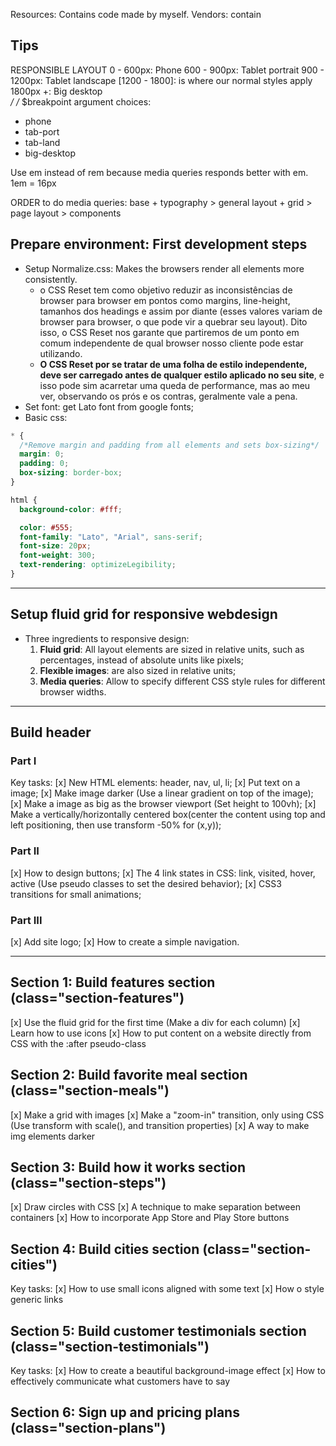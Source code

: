 Resources: Contains code made by myself.
Vendors: contain

## Tips

RESPONSIBLE LAYOUT
0 - 600px: Phone
600 - 900px: Tablet portrait
900 - 1200px: Tablet landscape
[1200 - 1800]: is where our normal styles apply
1800px +: Big desktop  
_/
/_ \$breakpoint argument choices:

- phone
- tab-port
- tab-land
- big-desktop

Use em instead of rem because media queries responds better with em.
1em = 16px

ORDER to do media queries: base + typography > general layout + grid > page layout > components

## Prepare environment: First development steps

- Setup Normalize.css: Makes the browsers render all elements more consistently.
  - o CSS Reset tem como objetivo reduzir as inconsistências de browser para browser em pontos como margins, line-height, tamanhos dos headings e assim por diante (esses valores variam de browser para browser, o que pode vir a quebrar seu layout). Dito isso, o CSS Reset nos garante que partiremos de um ponto em comum independente de qual browser nosso cliente pode estar utilizando.
  - **O CSS Reset por se tratar de uma folha de estilo independente, deve ser carregado antes de qualquer estilo aplicado no seu site**, e isso pode sim acarretar uma queda de performance, mas ao meu ver, observando os prós e os contras, geralmente vale a pena.
- Set font: get Lato font from google fonts;
- Basic css:

```css
* {
  /*Remove margin and padding from all elements and sets box-sizing*/
  margin: 0;
  padding: 0;
  box-sizing: border-box;
}

html {
  background-color: #fff;

  color: #555;
  font-family: "Lato", "Arial", sans-serif;
  font-size: 20px;
  font-weight: 300;
  text-rendering: optimizeLegibility;
}
```

---

## Setup fluid grid for responsive webdesign

- Three ingredients to responsive design:
  1. **Fluid grid**: All layout elements are sized in relative units, such as percentages, instead of absolute units like pixels;
  2. **Flexible images**: are also sized in relative units;
  3. **Media queries**: Allow to specify different CSS style rules for different browser widths.

---

## Build header

### Part I

Key tasks:
[x] New HTML elements: header, nav, ul, li;
[x] Put text on a image;
[x] Make image darker (Use a linear gradient on top of the image);
[x] Make a image as big as the browser viewport (Set height to 100vh);
[x] Make a vertically/horizontally centered box(center the content using top and left positioning, then use transform -50% for (x,y));

### Part II

[x] How to design buttons;
[x] The 4 link states in CSS: link, visited, hover, active (Use pseudo classes to set the desired behavior);
[x] CSS3 transitions for small animations;

### Part III

[x] Add site logo;
[x] How to create a simple navigation.

---

## Section 1: Build features section (class="section-features")

[x] Use the fluid grid for the first time (Make a div for each column)
[x] Learn how to use icons
[x] How to put content on a website directly from CSS with the :after pseudo-class

<!-- Section 1: Features
Title: Get food fast — not fast food.

Hello, we’re Omnifood, your new premium food delivery service. We know you’re always busy. No time for cooking. So let us take care of that, we’re really good at it, we promise!

Up to 365 days/year
Never cook again! We really mean that. Our subscription plans include up to 365 days/year coverage. You can also choose to order more flexibly if that's your style.

Ready in 20 minutes
You're only twenty minutes away from your delicious and super healthy meals delivered right to your home. We work with the best chefs in each town to ensure that you're 100% happy.

100% organic
All our vegetables are fresh, organic and local. Animals are raised without added hormones or antibiotics. Good for your health, the environment, and it also tastes better!

Order anything
We don't limit your creativity, which means you can order whatever you feel like. You can also choose from our menu containing over 100 delicious meals. It's up to you! -->

## Section 2: Build favorite meal section (class="section-meals")

[x] Make a grid with images
[x] Make a "zoom-in" transition, only using CSS (Use transform with scale(), and transition properties)
[x] A way to make img elements darker

<!--
Section 2:Favorite meals
Title: None
1.Korean bibimbapwith egg and vegetables
2.Simple italian pizza with cherry tomatoes
3.Chicken breast steak with vegetables
4.Autumn pumpkin soup
5.Paleo beef steak with vegetables
6.Healthy baguette with egg and vegetables
7.Burger with cheddar and bacon
8.Granola with cherries and strawberries
 -->

## Section 3: Build how it works section (class="section-steps")

[x] Draw circles with CSS
[x] A technique to make separation between containers
[x] How to incorporate App Store and Play Store buttons

<!--
Section 3: How it works
Title:How it works - Simple as 1, 2, 3
1.Choose the subscription plan that best fits your needs and sign up today.
2.Order your delicious meal using our mobile app or website. Or you can even call us!
3.Enjoy your meal after less than 20 minutes. See you the next time!
 -->

## Section 4: Build cities section (class="section-cities")

Key tasks:
[x] How to use small icons aligned with some text
[x] How o style generic links

<!--
Section 4: Cities
Title: We're currently in these cities

Lisbon
1600+ happy eaters
60+ top chefs
@omnifood_lx

San Francisco
3700+ happy eaters
160+ top chefs
@omnifood_sf

Berlin
2300+ happy eaters
110+ top chefs
@omnifood_berlin

London
1200+ happy eaters
50+ top chefs
@omnifood_london

 -->

## Section 5: Build customer testimonials section (class="section-testimonials")

Key tasks:
[x] How to create a beautiful background-image effect
[x] How to effectively communicate what customers have to say

<!--

Section 5: Customer testimonials
Title:Our customers can't live without us

Omnifood is just awesome! I just launched a startup which leaves me with no time for cooking, so Omnifood is a life-saver. Now that I got used to it, I couldn't live without my daily meals!
(Alberto Duncan)

Inexpensive, healthy and great-tasting meals, delivered right to my home. We have lots of food delivery here in Lisbon, but no one comes even close to Omifood. Me and my family are so in love!
(Joana Silva)

I was looking for a quick and easy food delivery service in San Franciso. I tried a lot of them and ended up with Omnifood. Best food delivery service in the Bay Area. Keep up the great work!
(Milton Chapman)

 -->

## Section 6: Sign up and pricing plans (class="section-plans")

 <!-- 
 Section 6: Sign up and pricing plans
 Title: Start eating healthy today
 
 Plan 1: Premium
 399$ per month
 That’s only 13.30$ per meal
 1 meal every day
 Order 24/7
 Access to newest creations
 Free delivery
 
 Plan 2: Pro
 149$ per month
 That’s only 14.90$ per meal
 1 meal 10 days/month
 Order 24/7
 Access to newest creations
 Free delivery
 
 Plan 3: Starter
 19$ per meal
 1 meal
 Order from 8 am to 12 pm
 Free delivery

  -->
